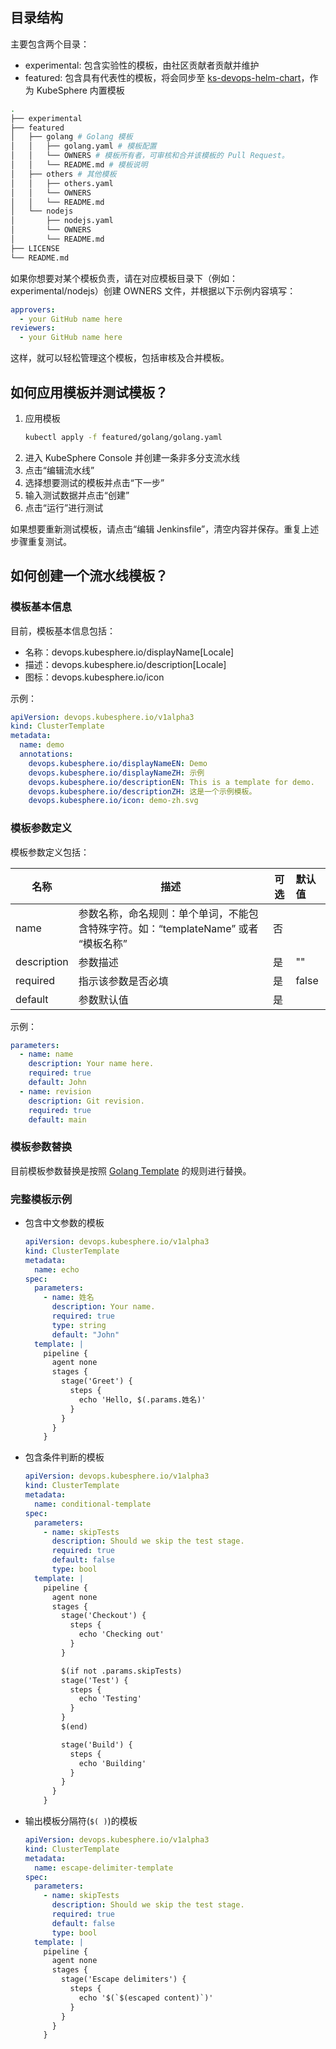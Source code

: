 ## 目录结构

主要包含两个目录：

- experimental: 包含实验性的模板，由社区贡献者贡献并维护
- featured: 包含具有代表性的模板，将会同步至 [ks-devops-helm-chart](https://github.com/kubesphere-sigs/ks-devops-helm-chart)，作为 KubeSphere 内置模板

```bash
.
├── experimental
├── featured
│   ├── golang # Golang 模板
│   │   ├── golang.yaml # 模板配置
│   │   └── OWNERS # 模板所有者，可审核和合并该模板的 Pull Request。
│   │   └── README.md # 模板说明
│   ├── others # 其他模板
│   │   ├── others.yaml
│   │   └── OWNERS
│   │   └── README.md
│   └── nodejs
│       ├── nodejs.yaml
│       └── OWNERS
│       └── README.md
├── LICENSE
└── README.md
```

如果你想要对某个模板负责，请在对应模板目录下（例如：experimental/nodejs）创建 OWNERS 文件，并根据以下示例内容填写：

```yaml
approvers:
  - your GitHub name here
reviewers:
  - your GitHub name here
```

这样，就可以轻松管理这个模板，包括审核及合并模板。

## 如何应用模板并测试模板？

1. 应用模板
   ```bash
   kubectl apply -f featured/golang/golang.yaml
   ```
2. 进入 KubeSphere Console 并创建一条非多分支流水线
3. 点击“编辑流水线”
4. 选择想要测试的模板并点击“下一步”
5. 输入测试数据并点击“创建”
6. 点击“运行”进行测试

如果想要重新测试模板，请点击“编辑 Jenkinsfile”，清空内容并保存。重复上述步骤重复测试。

## 如何创建一个流水线模板？

### 模板基本信息

目前，模板基本信息包括：

- 名称：devops.kubesphere.io/displayName[Locale]
- 描述：devops.kubesphere.io/description[Locale]
- 图标：devops.kubesphere.io/icon

示例：

```yaml
apiVersion: devops.kubesphere.io/v1alpha3
kind: ClusterTemplate
metadata:
  name: demo
  annotations:
    devops.kubesphere.io/displayNameEN: Demo
    devops.kubesphere.io/displayNameZH: 示例
    devops.kubesphere.io/descriptionEN: This is a template for demo.
    devops.kubesphere.io/descriptionZH: 这是一个示例模板。
    devops.kubesphere.io/icon: demo-zh.svg
```

### 模板参数定义

模板参数定义包括：

| 名称        | 描述                                                                               | 可选 | 默认值 |
| ----------- | ---------------------------------------------------------------------------------- | ---- | :----- |
| name        | 参数名称，命名规则：单个单词，不能包含特殊字符。如：“templateName” 或者 “模板名称” | 否   |        |
| description | 参数描述                                                                           | 是   | ""     |
| required    | 指示该参数是否必填                                                                 | 是   | false  |
| default     | 参数默认值                                                                         | 是   |        |

示例：

```yaml
parameters:
  - name: name
    description: Your name here.
    required: true
    default: John
  - name: revision
    description: Git revision.
    required: true
    default: main
```

### 模板参数替换

目前模板参数替换是按照 [Golang Template](https://pkg.go.dev/text/template) 的规则进行替换。

### 完整模板示例

- 包含中文参数的模板

  ```yaml
  apiVersion: devops.kubesphere.io/v1alpha3
  kind: ClusterTemplate
  metadata:
    name: echo
  spec:
    parameters:
      - name: 姓名
        description: Your name.
        required: true
        type: string
        default: "John"
    template: |
      pipeline {
        agent none
        stages {
          stage('Greet') {
            steps {
              echo 'Hello, $(.params.姓名)'
            }
          }
        }
      }
  ```

- 包含条件判断的模板

  ```yaml
  apiVersion: devops.kubesphere.io/v1alpha3
  kind: ClusterTemplate
  metadata:
    name: conditional-template
  spec:
    parameters:
      - name: skipTests
        description: Should we skip the test stage.
        required: true
        default: false
        type: bool
    template: |
      pipeline {
        agent none
        stages {
          stage('Checkout') {
            steps {
              echo 'Checking out'
            }
          }

          $(if not .params.skipTests)
          stage('Test') {
            steps {
              echo 'Testing'
            }
          }
          $(end)

          stage('Build') {
            steps {
              echo 'Building'
            }
          } 
        }
      }
  ```

- 输出模板分隔符(`$( )`)的模板

  ```yaml
  apiVersion: devops.kubesphere.io/v1alpha3
  kind: ClusterTemplate
  metadata:
    name: escape-delimiter-template
  spec:
    parameters:
      - name: skipTests
        description: Should we skip the test stage.
        required: true
        default: false
        type: bool
    template: |
      pipeline {
        agent none
        stages {
          stage('Escape delimiters') {
            steps {
              echo '$(`$(escaped content)`)'
            }
          }
        }
      }
  ```
